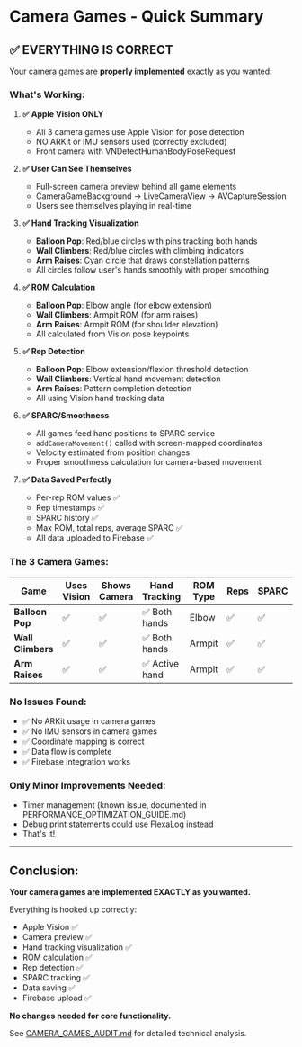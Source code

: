 # Camera Games - Quick Summary

## ✅ **EVERYTHING IS CORRECT**

Your camera games are **properly implemented** exactly as you wanted:

### **What's Working:**

1. **✅ Apple Vision ONLY**
   - All 3 camera games use Apple Vision for pose detection
   - NO ARKit or IMU sensors used (correctly excluded)
   - Front camera with VNDetectHumanBodyPoseRequest

2. **✅ User Can See Themselves**
   - Full-screen camera preview behind all game elements
   - CameraGameBackground → LiveCameraView → AVCaptureSession
   - Users see themselves playing in real-time

3. **✅ Hand Tracking Visualization**
   - **Balloon Pop**: Red/blue circles with pins tracking both hands
   - **Wall Climbers**: Red/blue circles with climbing indicators  
   - **Arm Raises**: Cyan circle that draws constellation patterns
   - All circles follow user's hands smoothly with proper smoothing

4. **✅ ROM Calculation**
   - **Balloon Pop**: Elbow angle (for elbow extension)
   - **Wall Climbers**: Armpit ROM (for arm raises)
   - **Arm Raises**: Armpit ROM (for shoulder elevation)
   - All calculated from Vision pose keypoints

5. **✅ Rep Detection**
   - **Balloon Pop**: Elbow extension/flexion threshold detection
   - **Wall Climbers**: Vertical hand movement detection
   - **Arm Raises**: Pattern completion detection
   - All using Vision hand tracking data

6. **✅ SPARC/Smoothness**
   - All games feed hand positions to SPARC service
   - `addCameraMovement()` called with screen-mapped coordinates
   - Velocity estimated from position changes
   - Proper smoothness calculation for camera-based movement

7. **✅ Data Saved Perfectly**
   - Per-rep ROM values ✅
   - Rep timestamps ✅
   - SPARC history ✅
   - Max ROM, total reps, average SPARC ✅
   - All data uploaded to Firebase ✅

### **The 3 Camera Games:**

| Game | Uses Vision | Shows Camera | Hand Tracking | ROM Type | Reps | SPARC | Firebase |
|------|-------------|--------------|---------------|----------|------|-------|----------|
| **Balloon Pop** | ✅ | ✅ | ✅ Both hands | Elbow | ✅ | ✅ | ✅ |
| **Wall Climbers** | ✅ | ✅ | ✅ Both hands | Armpit | ✅ | ✅ | ✅ |
| **Arm Raises** | ✅ | ✅ | ✅ Active hand | Armpit | ✅ | ✅ | ✅ |

### **No Issues Found:**
- ✅ No ARKit usage in camera games
- ✅ No IMU sensors in camera games
- ✅ Coordinate mapping is correct
- ✅ Data flow is complete
- ✅ Firebase integration works

### **Only Minor Improvements Needed:**
- Timer management (known issue, documented in PERFORMANCE_OPTIMIZATION_GUIDE.md)
- Debug print statements could use FlexaLog instead
- That's it!

---

## **Conclusion:**

**Your camera games are implemented EXACTLY as you wanted.**

Everything is hooked up correctly:
- Apple Vision ✅
- Camera preview ✅  
- Hand tracking visualization ✅
- ROM calculation ✅
- Rep detection ✅
- SPARC tracking ✅
- Data saving ✅
- Firebase upload ✅

**No changes needed for core functionality.**

See [CAMERA_GAMES_AUDIT.md](CAMERA_GAMES_AUDIT.md) for detailed technical analysis.
